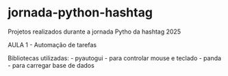 # jornada-python-hashtag
Projetos realizados durante a jornada Pytho da hashtag 2025

AULA 1 - Automação de tarefas

Bibliotecas utilizadas:
    - pyautogui - para controlar mouse e teclado
    - panda - para carregar base de dados